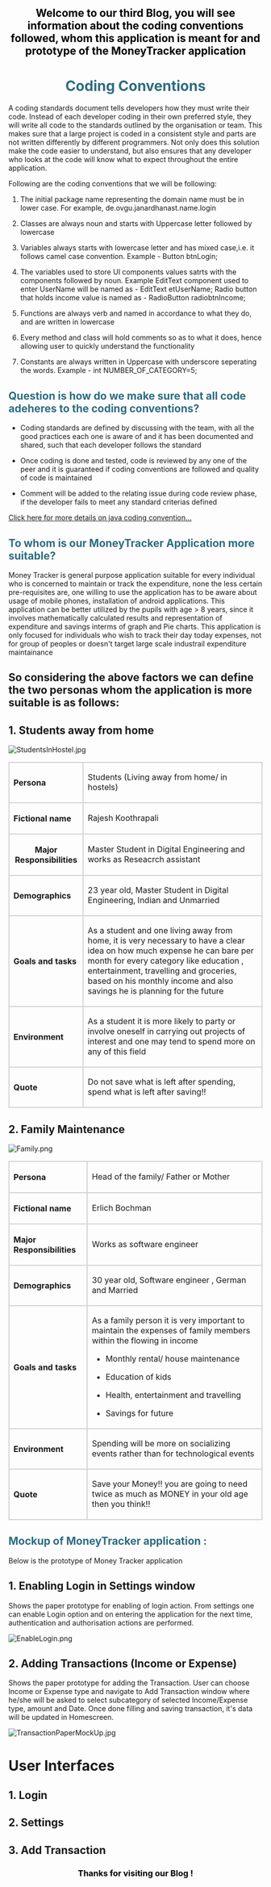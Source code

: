 
<h2 style="color: #000000; text-align:center;">Welcome to our third Blog, you will see information about the coding conventions followed, whom this application is meant for and prototype of the MoneyTracker application</h2>

<div>
<h1 style="color: #2e6c80; text-align:center;">Coding Conventions</h1>
<p> A coding standards document tells developers how they must write their code. Instead of each developer coding in their own preferred style, they will write all code to the standards outlined by the organisation or team. This makes sure that a large project is coded in a consistent style and parts are not written differently by different programmers. Not only does this solution make the code easier to understand, but also ensures that any developer who looks at the code will know what to expect throughout the entire application.</p>
<p>Following are the coding conventions that we will be following: </p>
<div>
<ol>
<li><p>The initial package name representing the domain name must be in lower case. For example, de.ovgu.janardhanast.name.login</p></li>
<li><p>Classes are always noun and starts with Uppercase letter followed by lowercase </p></li>
<li><p>Variables always starts with lowercase letter and has mixed case,i.e. it follows camel case convention. Example - Button btnLogin; </p></li>
<li><p>The variables used to store UI components values satrts with the components followed by noun. Example EditText component used to enter UserName will be named as - EditText etUserName;  Radio button that holds income value is named as - RadioButton radiobtnIncome;</p></li>
<li> <p>Functions are always verb and named in accordance to what they do, and are written in lowercase </p></li>
<li><p>Every method and class will hold comments so as to what it does, hence allowing user to quickly understand the functionality</p></li>
<li><p>Constants are always written in Uppercase with underscore seperating the words. Example - int NUMBER_OF_CATEGORY=5;</p></li>
</ol>
</div>
<h2 style="color: #2e6c80;">Question is how do we make sure that all code adeheres to the coding conventions?</h2>
<div>
<ul>
<li><p>Coding standards are defined by discussing with the team, with all the good practices each one is aware of and it has been documented and shared, such that each developer follows the standard </p></li>
<li><p>Once coding is done and tested, code is reviewed by any one of the peer and it is guaranteed if coding conventions are followed and quality of code is maintained </p></li>
<li><p>Comment will be added to the relating issue during code review phase, if the developer fails to meet any standard criterias defined</p></li>
</ul>
<a href="http://www.oracle.com/technetwork/java/codeconvtoc-136057.html">Click here for more details on java coding convention...</a>
</div>
<h2 style="color: #2e6c80;">To whom is our MoneyTracker Application more suitable?</h2>
<p>Money Tracker is general purpose application suitable for every individual who is concerned to maintain or track the expenditure, none the less certain pre-requisites are, one willing to use the application has to be aware about usage of mobile phones, installation of android applications. This application can be better utilized by the pupils with age > 8 years, since it involves mathematically calculated results and representation of expenditure and savings interms of graph and Pie charts. This application is only focused for individuals who wish to track their day today expenses, not for group of peoples or doesn't target large scale industrail expenditure maintainance </p>
<h2>So considering the above factors we can define the two personas whom the application is more suitable is as follows: </h2>

<h2>1. Students away from home</h2>

<div>
<img style="align:center;" src="/isee2017-codecrunch/images/StudentsInHostel.jpg" alt="StudentsInHostel.jpg"/>
<table>
<tr>
<th colspan="4" style="text-align:left; border: solid 2px lightgrey;"><p>Persona</p></th>
<td colspan="8" style="text-align:left; border: solid 2px lightgrey;"><p> Students (Living away from home/ in hostels)</p></td>
</tr>

<tr>
<th colspan="4" style="text-align:left; border: solid 2px lightgrey;"><p>Fictional name</p></th>
<td colspan="8" style="text-align:left; border: solid 2px lightgrey;"><p> Rajesh Koothrapali</p></td>
</tr>

<tr>
<th colspan="4" style=" border: solid 2px lightgrey;"><p>Major Responsibilities</p></th>
<td colspan="8" style="text-align:left; border: solid 2px lightgrey;"><p> Master Student in Digital Engineering and works as Reseacrch assistant</p></td>
</tr>

<tr>
<th colspan="4" style="text-align:left; border: solid 2px lightgrey;"><p>Demographics</p></th>
<td colspan="8" style="text-align:left; border: solid 2px lightgrey;"><p> 23 year old, Master Student in Digital Engineering, Indian and Unmarried</p></td>
</tr>

<tr>
<th colspan="4" style="text-align:left; border: solid 2px lightgrey;"><p>Goals and tasks</p></th>
<td colspan="8" style="text-align:left; border: solid 2px lightgrey;"><p> As a student and one living away from home, it is very necessary to have a clear idea on how much expense he can bare per month for every category like education , entertainment, travelling and groceries, based on his monthly income and also savings he is planning for the future </p></td>
</tr>

<tr>
<th colspan="4" style="text-align:left; border: solid 2px lightgrey;"><p>Environment</p></th>
<td colspan="8" style="text-align:left; border: solid 2px lightgrey;"><p>As a student it is more likely to party or involve oneself in carrying out projects of interest and one may tend to spend more on any of this field</p></td>
</tr>

<tr>
<th colspan="4" style="text-align:left; border: solid 2px lightgrey;"><p>Quote</p></th>
<td colspan="8" style="text-align:left; border: solid 2px lightgrey;"><p>Do not save what is left after spending, spend what is left after saving!!</p></td>
</tr>
</table>
</div>

<h2>2. Family Maintenance</h2>
<img style="align:center;" src="/isee2017-codecrunch/images/Family.png" alt="Family.png"/>
<div>
<table>
<tr>
<th colspan="4" style="text-align:left; border: solid 2px lightgrey;"><p>Persona</p></th>
<td colspan="8" style="text-align:left; border: solid 2px lightgrey;"><p> Head of the family/ Father or Mother</p></td>
</tr>

<tr>
<th colspan="4" style="text-align:left; border: solid 2px lightgrey;"><p>Fictional name</p></th>
<td colspan="8" style="text-align:left; border: solid 2px lightgrey;"><p> Erlich Bochman</p></td>
</tr>

<tr>
<th colspan="4" style="text-align:left; border: solid 2px lightgrey;"><p>Major Responsibilities</p></th>
<td colspan="8" style="text-align:left; border: solid 2px lightgrey;"><p> Works as software engineer</p></td>
</tr>

<tr>
<th colspan="4" style="text-align:left; border: solid 2px lightgrey;"><p>Demographics</p></th>
<td colspan="8" style="text-align:left; border: solid 2px lightgrey;"><p> 30 year old, Software engineer , German and Married</p></td>
</tr>

<tr>
<th colspan="4" style="text-align:left; border: solid 2px lightgrey;"><p>Goals and tasks</p></th>
<td colspan="8" style="text-align:left; border: solid 2px lightgrey;"> <p>As a family person it is very important to maintain the expenses of family members within the flowing in income</p>
<ul>
<li><p>Monthly rental/ house maintenance</p></li>
<li><p>Education of kids</p></li>
<li><p>Health, entertainment and travelling</p></li>
<li><p>Savings for future</p></li>
</ul>
</td>
</tr>

<tr>
<th colspan="4" style="text-align:left; border: solid 2px lightgrey;"><p>Environment</p></th>
<td colspan="8" style="text-align:left; border: solid 2px lightgrey;"><p>Spending will be more on socializing events rather than for technological events</p></td>
</tr>

<tr>
<th colspan="4" style="text-align:left; border: solid 2px lightgrey;"><p>Quote</p></th>
<td colspan="8" style="text-align:left; border: solid 2px lightgrey;"><p>Save your Money!! you are going to need twice as much as MONEY in your old age then you think!!</p> </td>
</tr>

</table>
</div>

<h2 style="color: #2e6c80;">Mockup of MoneyTracker application :</h2>
<p>Below is the prototype of Money Tracker application </p>

<div>
<h2>1. Enabling Login in Settings window</h2>
<p>Shows the paper prototype for enabling of login action. From settings one can enable Login option and on entering the application for the next time, authentication and authorisation actions are performed. </p>
 <img style="align:center;" src="/isee2017-codecrunch/images/LoginEnabling.png" alt="EnableLogin.png"/>  
</div>

<div>
<h2>2. Adding Transactions (Income or Expense)</h2>
<p>Shows the paper prototype for adding the Transaction. User can choose Income or Expense type and navigate to Add Transaction window where he/she will be asked to select subcategory of selected Income/Expense type, amount and Date. Once done filling and saving transaction, it's data will be updated in Homescreen.  </p>
<img style="align:center;" src="/isee2017-codecrunch/images/AddTransaction.png" alt="TransactionPaperMockUp.jpg"/> 
</div>

<div>
<h1>User Interfaces</h1>
<h2>1. Login</h2>
<h2>2. Settings</h2>
<h2>3. Add Transaction</h2>
</div>

<h3 style="color: #000000; text-align:center;">Thanks for visiting our Blog !</h3>

